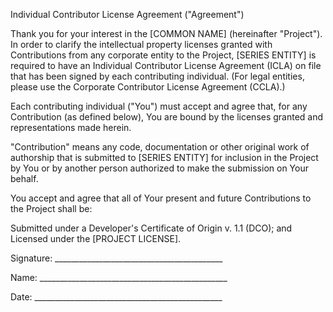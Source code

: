Individual Contributor License Agreement ("Agreement")

Thank you for your interest in the [COMMON NAME] (hereinafter "Project"). In order to clarify the intellectual
property licenses granted with Contributions from any corporate entity to the Project, [SERIES ENTITY] is required 
to have an Individual Contributor License Agreement (ICLA) on file that has been signed by each contributing
individual. (For legal entities, please use the Corporate Contributor License Agreement (CCLA).)

Each contributing individual ("You") must accept and agree that, for any Contribution (as defined below), 
You are bound by the licenses granted and representations made herein.

"Contribution" means any code, documentation or other original work of authorship that is submitted to 
[SERIES ENTITY] for inclusion in the Project by You or by another person authorized to make the submission
on Your behalf.

You accept and agree that all of Your present and future Contributions to the Project shall be:

Submitted under a Developer's Certificate of Origin v. 1.1 (DCO); and Licensed under the [PROJECT LICENSE].



Signature: __________________________________________


Name: _______________________________________________


Date: _______________________________________________
